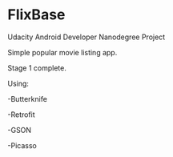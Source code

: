 # FlixBase
Udacity Android Developer Nanodegree Project

Simple popular movie listing app.

Stage 1 complete.

Using:

-Butterknife

-Retrofit

-GSON

-Picasso


